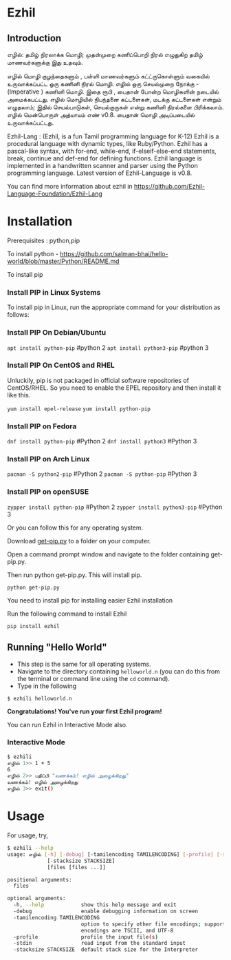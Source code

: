 # Ezhil


## Introduction


எழில்: தமிழ் நிரலாக்க மொழி; முதன்முறை கணிப்பொறி நிரல் எழுதுகிற 
தமிழ் மாணவர்களுக்கு இது உதவும்.

எழில் மொழி  குழந்தைகளும்  , பள்ளி மாணவர்களும்  கட்ட்ருகொள்ளும் வகையில் உருவாக்கப்பட்ட ஒரு கணினி நிரல் மொழி.
எழில் ஒரு செயல்முறை நோக்கு - (Imperative ) கணினி மொழி. இதை ரூபி , பைதான் போன்ற மொழிகளின் நடையில் அமைக்கபட்டது.
எழில் மொழியில் நிபந்தனை கட்டளைகள், மடக்கு கட்டளைகள் என்றும்  எழுதலாம்; இதில் செயல்பாடுகள், செயல்குருகள் என்று கணினி நிரல்களை 
பிரிக்கலாம். எழில்  மென்பொருள் அத்யாயம்  எண்  v0.8. பைதான் மொழி அடிப்படையில் உருவாக்கப்பட்டது.

Ezhil-Lang : (Ezhil, is a fun Tamil programming language for K-12) Ezhil is 
a procedural language with dynamic types, like Ruby/Python. Ezhil has a 
pascal-like syntax, with for-end, while-end, if-elseif-else-end statements,
break, continue and def-end for defining functions. Ezhil language is 
implemented in a handwritten scanner and parser using the Python programming 
language. Latest version of Ezhil-Language is v0.8. 

You can find more information about ezhil in https://github.com/Ezhil-Language-Foundation/Ezhil-Lang


Installation
============
Prerequisites : python,pip

To install python - https://github.com/salman-bhai/hello-world/blob/master/Python/README.md

To install pip

### Install PIP in Linux Systems

To install pip in Linux, run the appropriate command for your distribution as follows:

### Install PIP On Debian/Ubuntu

`apt install python-pip`	#python 2
`apt install python3-pip`	#python 3

### Install PIP On CentOS and RHEL

Unluckily, pip is not packaged in official software repositories of CentOS/RHEL. So you need to enable the EPEL repository and then install it like this.

`yum install epel-release` 
`yum install python-pip`

### Install PIP on Fedora

`dnf install python-pip`	#Python 2
`dnf install python3`		#Python 3

### Install PIP on Arch Linux

`pacman -S python2-pip`	        #Python 2
`pacman -S python-pip`	        #Python 3

### Install PIP on openSUSE

`zypper install python-pip`	#Python 2
`zypper install python3-pip`	#Python 3


Or you can follow this for any operating system. 

Download [get-pip.py](https://bootstrap.pypa.io/get-pip.py) to a folder on your computer. 

Open a command prompt window and navigate to the folder containing get-pip.py. 

Then run python get-pip.py. This will install pip.

`python get-pip.py`

You need to install pip for installing easier Ezhil installation

Run the following command to install Ezhil

`pip install ezhil`


## Running "Hello World"
- This step is the same for all operating systems. 
- Navigate to the directory containing `helloworld.n` (you can do this from the terminal or command line using the `cd` command). 
- Type in the following

``` 
$ ezhili helloworld.n 
```

**Congratulations! You've run your first Ezhil program!**

You can run Ezhil in Interactive Mode also.

### Interactive Mode

```bash
$ ezhili
எழில் 1>> 1 + 5
6
எழில் 2>> பதிப்பி "வணக்கம்! எழில் அழைக்கிறது"
வணக்கம்! எழில் அழைக்கிறது
எழில் 3>> exit()
```

Usage
=====
For usage, try,
```bash
$ ezhili --help
usage: எழில் [-h] [-debug] [-tamilencoding TAMILENCODING] [-profile] [-stdin]
             [-stacksize STACKSIZE]
             [files [files ...]]

positional arguments:
  files

optional arguments:
  -h, --help            show this help message and exit
  -debug                enable debugging information on screen
  -tamilencoding TAMILENCODING
                        option to specify other file encodings; supported
                        encodings are TSCII, and UTF-8
  -profile              profile the input file(s)
  -stdin                read input from the standard input
  -stacksize STACKSIZE  default stack size for the Interpreter
```

